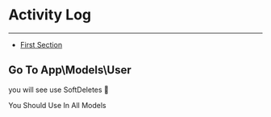 # Activity Log

---

- [First Section](#section-1)

<a name="section-1"></a>

## Go To App\Models\User

you will see use SoftDeletes  🦊

You Should Use In All Models 
